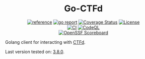 <div align="center">
	<h1>Go-CTFd</h1>
	<a href="https://pkg.go.dev/github.com/ctfer-io/go-ctfd"><img src="https://shields.io/badge/-reference-blue?logo=go&style=for-the-badge" alt="reference"></a>
	<a href="https://goreportcard.com/report/github.com/ctfer-io/go-ctfd"><img src="https://goreportcard.com/badge/github.com/ctfer-io/go-ctfd?style=for-the-badge" alt="go report"></a>
	<a href="https://coveralls.io/github/ctfer-io/go-ctfd?branch=main"><img src="https://img.shields.io/coverallsCoverage/github/ctfer-io/go-ctfd?style=for-the-badge" alt="Coverage Status"></a>
	<a href=""><img src="https://img.shields.io/github/license/ctfer-io/go-ctfd?style=for-the-badge" alt="License"></a>
	<br>
	<a href="https://github.com/ctfer-io/go-ctfd/actions/workflows/ci.yaml"><img src="https://img.shields.io/github/actions/workflow/status/ctfer-io/go-ctfd/ci.yaml?style=for-the-badge&label=CI" alt="CI"></a>
	<a href="https://github.com/ctfer-io/go-ctfd/actions/workflows/codeql-analysis.yaml"><img src="https://img.shields.io/github/actions/workflow/status/ctfer-io/go-ctfd/codeql-analysis.yaml?style=for-the-badge&label=CodeQL" alt="CodeQL"></a>
	<br>
	<a href="https://securityscorecards.dev/viewer/?uri=github.com/ctfer-io/go-ctfd"><img src="https://img.shields.io/ossf-scorecard/github.com/ctfer-io/go-ctfd?label=openssf%20scorecard&style=for-the-badge" alt="OpenSSF Scoreboard"></a>
</div>

Golang client for interacting with [CTFd](https://ctfd.io/).

Last version tested on: [3.8.0](https://github.com/CTFd/CTFd/releases/tag/3.8.0).
